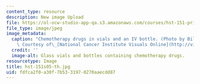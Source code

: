 ```yaml
---
content_type: resource
description: New image Upload
file: https://ol-ocw-studio-app-qa.s3.amazonaws.com/courses/hst-151-principles-of-pharmacology-spring-2005/fdfca2f0a30f7b5331970270aaecdd87_hst-151s05-th.jpg
file_type: image/jpeg
image_metadata:
  caption: "Chemotherapy drugs in vials and an IV bottle. (Photo by Bill Branson.\
    \ Courtesy of\_[National Cancer Institute Visuals Online](http://visualsonline.cancer.gov/).)"
  credit: ''
  image-alt: Glass vials and bottles containing chemotherapy drugs.
resourcetype: Image
title: hst-151s05-th.jpg
uid: fdfca2f0-a30f-7b53-3197-0270aaecdd87
---
```

